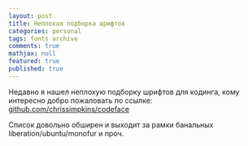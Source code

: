 ```yaml
---
layout: post
title: Неплохая подборка шрифтов
categories: personal
tags: fonts archive
comments: true
mathjax: null
featured: true
published: true
---
```


Недавно я нашел неплохую подборку шрифтов для кодинга, кому интересно добро
пожаловать по ссылке: <a href="https://github.com/chrissimpkins/codeface">github.com/chrissimpkins/codeface</a>

Список довольно обширен и выходит за рамки банальных
liberation/ubuntu/monofur и проч.
